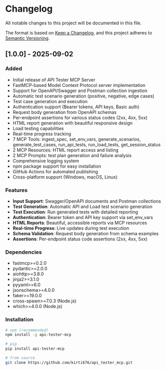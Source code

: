 # Changelog

All notable changes to this project will be documented in this file.

The format is based on [Keep a Changelog](https://keepachangelog.com/en/1.0.0/),
and this project adheres to [Semantic Versioning](https://semver.org/spec/v2.0.0.html).

## [1.0.0] - 2025-09-02

### Added
- Initial release of API Tester MCP Server
- FastMCP-based Model Context Protocol server implementation
- Support for OpenAPI/Swagger and Postman collection ingestion
- Automatic test scenario generation (positive, negative, edge cases)
- Test case generation and execution
- Authentication support (Bearer tokens, API keys, Basic auth)
- Request body generation from OpenAPI schemas
- Per-endpoint assertions for various status codes (2xx, 4xx, 5xx)
- HTML report generation with beautiful responsive design
- Load testing capabilities
- Real-time progress tracking
- 7 MCP Tools: ingest_spec, set_env_vars, generate_scenarios, generate_test_cases, run_api_tests, run_load_tests, get_session_status
- 2 MCP Resources: HTML report access and listing
- 2 MCP Prompts: test plan generation and failure analysis
- Comprehensive logging system
- npm package support for easy installation
- GitHub Actions for automated publishing
- Cross-platform support (Windows, macOS, Linux)

### Features
- **Input Support**: Swagger/OpenAPI documents and Postman collections
- **Test Generation**: Automatic API and Load test scenario generation
- **Test Execution**: Run generated tests with detailed reporting
- **Authentication**: Bearer token and API key support via set_env_vars
- **HTML Reports**: Beautiful, accessible reports via MCP resources
- **Real-time Progress**: Live updates during test execution
- **Schema Validation**: Request body generation from schema examples
- **Assertions**: Per-endpoint status code assertions (2xx, 4xx, 5xx)

### Dependencies
- fastmcp>=0.2.0
- pydantic>=2.0.0
- aiohttp>=3.8.0
- jinja2>=3.1.0
- pyyaml>=6.0
- jsonschema>=4.0.0
- faker>=19.0.0
- cross-spawn>=7.0.3 (Node.js)
- which>=4.0.0 (Node.js)

### Installation
```bash
# npm (recommended)
npm install -g api-tester-mcp

# pip
pip install api-tester-mcp

# from source
git clone https://github.com/kirti676/api_tester_mcp.git
```
